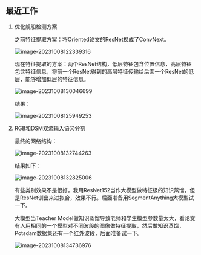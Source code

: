 ## 最近工作

1. 优化舰船检测方案

   之前特征提取方案：将Oriented论文的ResNet换成了ConvNext。

   ![image-20231008122339316](C:\Users\wychencc\AppData\Roaming\Typora\typora-user-images\image-20231008122339316.png)

   现在特征提取的方案：两个ResNet结构，低层特征包含位置信息，高层特征包含特征信息，将前一个ResNet得到的高层特征传输给后面一个ResNet的低层，能够增加低层的特征信息。

   ![image-20231008130046699](C:\Users\wychencc\AppData\Roaming\Typora\typora-user-images\image-20231008130046699.png)

   结果：

   ![image-20231008125949253](C:\Users\wychencc\AppData\Roaming\Typora\typora-user-images\image-20231008125949253.png)

2. RGB和DSM双流输入语义分割

   最终的网络结构：

   ![image-20231008132744263](C:\Users\wychencc\AppData\Roaming\Typora\typora-user-images\image-20231008132744263.png)

   结果如下：

   ![image-20231008132825006](C:\Users\wychencc\AppData\Roaming\Typora\typora-user-images\image-20231008132825006.png)

   有些类别效果不是很好，我用ResNet152当作大模型做特征级的知识蒸馏，但是ResNet训出来过拟合，效果不行。后面准备用SegmentAnything大模型试一下。

   大模型当Teacher Model做知识蒸馏导致老师和学生模型参数量太大，看论文有人用相同的一个模型对不同波段的图像做特征提取，然后做知识蒸馏，Potsdam数据集还有一个红外波段，后面准备试一下。

   ![image-20231008134736976](C:\Users\wychencc\AppData\Roaming\Typora\typora-user-images\image-20231008134736976.png)

   